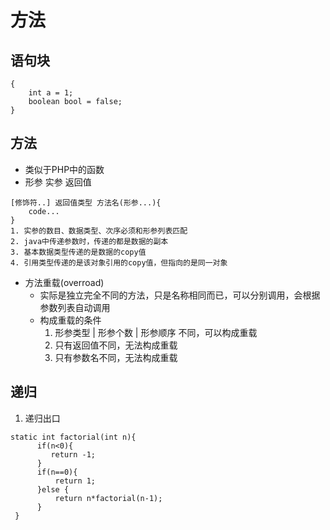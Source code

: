 # 方法
## 语句块
```
{
    int a = 1;
    boolean bool = false;
}
```
## 方法
   + 类似于PHP中的函数
   + 形参  实参  返回值
   ```
   [修饰符..] 返回值类型 方法名(形参...){
       code...
   }
   1. 实参的数目、数据类型、次序必须和形参列表匹配
   2. java中传递参数时，传递的都是数据的副本
   3. 基本数据类型传递的是数据的copy值
   4. 引用类型传递的是该对象引用的copy值，但指向的是同一对象
   ```
   + 方法重载(overroad)
      + 实际是独立完全不同的方法，只是名称相同而已，可以分别调用，会根据参数列表自动调用
      + 构成重载的条件
         1. 形参类型 | 形参个数 | 形参顺序 不同，可以构成重载
         2. 只有返回值不同，无法构成重载
         3. 只有参数名不同，无法构成重载
## 递归
   1. 递归出口
   ```
   static int factorial(int n){
	     if(n<0){
	        return -1;
	     }
	     if(n==0){
	         return 1;
	     }else {
	    	 return n*factorial(n-1);
	     }
	}
   ```